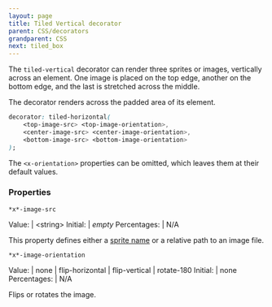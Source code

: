 ```yaml
---
layout: page
title: Tiled Vertical decorator
parent: CSS/decorators
grandparent: CSS
next: tiled_box
---
```


The `tiled-vertical` decorator can render three sprites or images, vertically across an element. One image is placed on the top edge, another on the bottom edge, and the last is stretched across the middle.

The decorator renders across the padded area of its element.

```css
decorator: tiled-horizontal( 
	<top-image-src> <top-image-orientation>,  
	<center-image-src> <center-image-orientation>,
	<bottom-image-src> <bottom-image-orientation>
);
```

The `<x-orientation>` properties can be omitted, which leaves them at their default values.


### Properties


`*x*-image-src`

Value: | \<string\>
Initial: | *empty*
Percentages: | N/A

This property defines either a [sprite name](../sprite_sheets.html) or a relative path to an image file.

`*x*-image-orientation`

Value: | none \| flip-horizontal \| flip-vertical \| rotate-180
Initial: | none
Percentages: | N/A

Flips or rotates the image.
